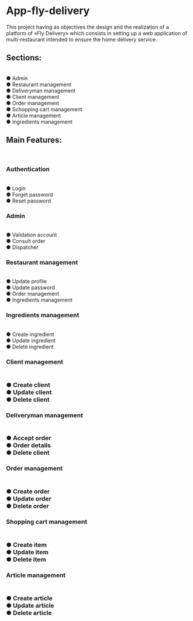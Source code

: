 # App-fly-delivery
This project having as objectives the design and the realization of a platform of «Fly Delivery» which consists in setting up a web application of multi-restaurant intended to ensure the home delivery service.
<h2>Sections:</h2> </br>
● Admin </br>
● Restaurant management </br>
● Deliveryman management </br>
● Client management </br>
● Order management </br>
● Schopping cart management </br>
● Article management </br>
● Ingredients management </br>
<h2>Main Features:</h2> </br>
<h3> Authentication </h3></br>
● Login </br>
● Forget password </br>
● Reset password </br>
<h3>Admin </h3> </br>
● Validation account </br>
● Consult order </br>
● Dispatcher </br>
<h3>Restaurant management </h3> </br>
● Update profile </br>
● Update password </br>
● Order management </br>
● Ingredients management </br>
<h3>Ingredients management </h3> </br>
● Create ingredient </br>
● Update ingredient </br>
● Delete ingredient </br>
<h3>Client management <h3> </br>
● Create client </br>
● Update client </br>
● Delete client </br>
<h3>Deliveryman management <h3> </br>
● Accept order </br>
● Order details </br>
● Delete client </br>
<h3>Order management <h3> </br>
● Create order </br>
● Update order </br>
● Delete order </br>
<h3>Shopping cart management <h3> </br>
● Create item </br>
● Update item </br>
● Delete item </br>
<h3>Article management <h3> </br>
● Create article </br>
● Update article </br>
● Delete article </br>